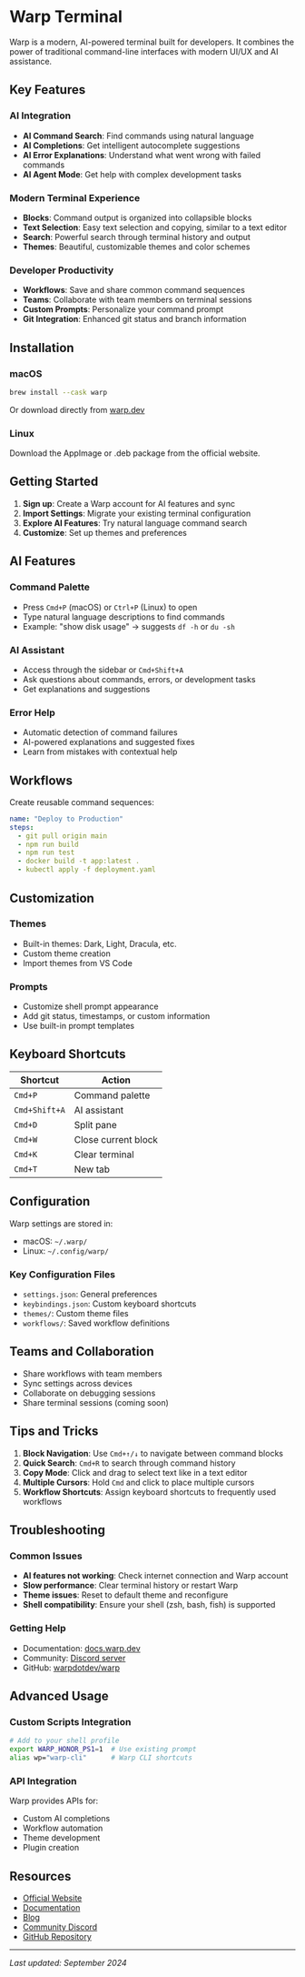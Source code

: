 # Warp Terminal

Warp is a modern, AI-powered terminal built for developers. It combines the power of traditional command-line interfaces with modern UI/UX and AI assistance.

## Key Features

### AI Integration
- **AI Command Search**: Find commands using natural language
- **AI Completions**: Get intelligent autocomplete suggestions
- **AI Error Explanations**: Understand what went wrong with failed commands
- **AI Agent Mode**: Get help with complex development tasks

### Modern Terminal Experience
- **Blocks**: Command output is organized into collapsible blocks
- **Text Selection**: Easy text selection and copying, similar to a text editor
- **Search**: Powerful search through terminal history and output
- **Themes**: Beautiful, customizable themes and color schemes

### Developer Productivity
- **Workflows**: Save and share common command sequences
- **Teams**: Collaborate with team members on terminal sessions
- **Custom Prompts**: Personalize your command prompt
- **Git Integration**: Enhanced git status and branch information

## Installation

### macOS
```bash
brew install --cask warp
```

Or download directly from [warp.dev](https://www.warp.dev)

### Linux
Download the AppImage or .deb package from the official website.

## Getting Started

1. **Sign up**: Create a Warp account for AI features and sync
2. **Import Settings**: Migrate your existing terminal configuration
3. **Explore AI Features**: Try natural language command search
4. **Customize**: Set up themes and preferences

## AI Features

### Command Palette
- Press `Cmd+P` (macOS) or `Ctrl+P` (Linux) to open
- Type natural language descriptions to find commands
- Example: "show disk usage" → suggests `df -h` or `du -sh`

### AI Assistant
- Access through the sidebar or `Cmd+Shift+A`
- Ask questions about commands, errors, or development tasks
- Get explanations and suggestions

### Error Help
- Automatic detection of command failures
- AI-powered explanations and suggested fixes
- Learn from mistakes with contextual help

## Workflows

Create reusable command sequences:

```yaml
name: "Deploy to Production"
steps:
  - git pull origin main
  - npm run build
  - npm run test
  - docker build -t app:latest .
  - kubectl apply -f deployment.yaml
```

## Customization

### Themes
- Built-in themes: Dark, Light, Dracula, etc.
- Custom theme creation
- Import themes from VS Code

### Prompts
- Customize shell prompt appearance
- Add git status, timestamps, or custom information
- Use built-in prompt templates

## Keyboard Shortcuts

| Shortcut | Action |
|----------|--------|
| `Cmd+P` | Command palette |
| `Cmd+Shift+A` | AI assistant |
| `Cmd+D` | Split pane |
| `Cmd+W` | Close current block |
| `Cmd+K` | Clear terminal |
| `Cmd+T` | New tab |

## Configuration

Warp settings are stored in:
- macOS: `~/.warp/`
- Linux: `~/.config/warp/`

### Key Configuration Files
- `settings.json`: General preferences
- `keybindings.json`: Custom keyboard shortcuts
- `themes/`: Custom theme files
- `workflows/`: Saved workflow definitions

## Teams and Collaboration

- Share workflows with team members
- Sync settings across devices
- Collaborate on debugging sessions
- Share terminal sessions (coming soon)

## Tips and Tricks

1. **Block Navigation**: Use `Cmd+↑/↓` to navigate between command blocks
2. **Quick Search**: `Cmd+R` to search through command history
3. **Copy Mode**: Click and drag to select text like in a text editor
4. **Multiple Cursors**: Hold `Cmd` and click to place multiple cursors
5. **Workflow Shortcuts**: Assign keyboard shortcuts to frequently used workflows

## Troubleshooting

### Common Issues
- **AI features not working**: Check internet connection and Warp account
- **Slow performance**: Clear terminal history or restart Warp
- **Theme issues**: Reset to default theme and reconfigure
- **Shell compatibility**: Ensure your shell (zsh, bash, fish) is supported

### Getting Help
- Documentation: [docs.warp.dev](https://docs.warp.dev)
- Community: [Discord server](https://discord.gg/warp)
- GitHub: [warpdotdev/warp](https://github.com/warpdotdev/warp)

## Advanced Usage

### Custom Scripts Integration
```bash
# Add to your shell profile
export WARP_HONOR_PS1=1  # Use existing prompt
alias wp="warp-cli"      # Warp CLI shortcuts
```

### API Integration
Warp provides APIs for:
- Custom AI completions
- Workflow automation
- Theme development
- Plugin creation

## Resources

- [Official Website](https://www.warp.dev)
- [Documentation](https://docs.warp.dev)
- [Blog](https://blog.warp.dev)
- [Community Discord](https://discord.gg/warp)
- [GitHub Repository](https://github.com/warpdotdev/warp)

---

*Last updated: September 2024*
